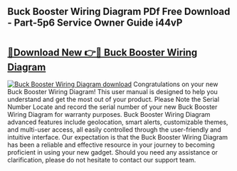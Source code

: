 ## Buck Booster Wiring Diagram PDf Free Download - Part-5p6 Service Owner Guide i44vP

# <h2><a href="http://dfro7v.blite.top/?on=Buck+Booster+Wiring+Diagram">🔗Download New 👉🔴 Buck Booster Wiring Diagram</a></h2>

[![Buck Booster Wiring Diagram download](https://i.imgur.com/lujVjoI.png)](http://dfro7v.blite.top/?on=Buck+Booster+Wiring+Diagram)
Congratulations on your new Buck Booster Wiring Diagram! This user manual is designed to help you understand and get the most out of your product. Please Note the Serial Number Locate and record the serial number of your new Buck Booster Wiring Diagram for warranty purposes. Buck Booster Wiring Diagram advanced features include geolocation, smart alerts, customizable themes, and multi-user access, all easily controlled through the user-friendly and intuitive interface. Our expectation is that the Buck Booster Wiring Diagram has been a reliable and effective resource in your journey to becoming proficient in using your new gadget. Should you need any assistance or clarification, please do not hesitate to contact our support team.
